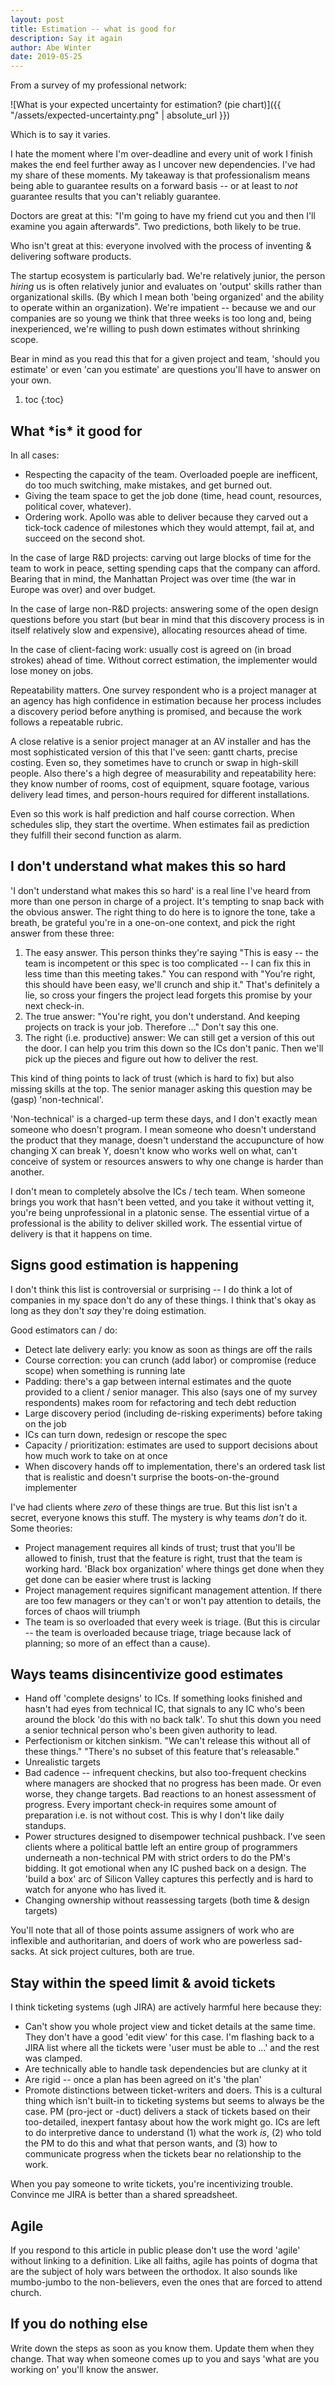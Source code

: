 ```yaml
---
layout: post
title: Estimation -- what is good for
description: Say it again
author: Abe Winter
date: 2019-05-25
---
```


From a survey of my professional network:

![What is your expected uncertainty for estimation? (pie chart)]({{ "/assets/expected-uncertainty.png" | absolute_url }})

Which is to say it varies.

I hate the moment where I'm over-deadline and every unit of work I finish makes the end feel further away as I uncover new dependencies. I've had my share of these moments. My takeaway is that professionalism means being able to guarantee results on a forward basis -- or at least to *not* guarantee results that you can't reliably guarantee.

Doctors are great at this: "I'm going to have my friend cut you and then I'll examine you again afterwards". Two predictions, both likely to be true.

Who isn't great at this: everyone involved with the process of inventing & delivering software products.

The startup ecosystem is particularly bad. We're relatively junior, the person *hiring* us is often relatively junior and evaluates on 'output' skills rather than organizational skills. (By which I mean both 'being organized' and the ability to operate within an organization). We're impatient -- because we and our companies are so young we think that three weeks is too long and, being inexperienced, we're willing to push down estimates without shrinking scope.

Bear in mind as you read this that for a given project and team, 'should you estimate' or even 'can you estimate' are questions you'll have to answer on your own.

1. toc
{:toc}

## What \*is\* it good for

In all cases:

* Respecting the capacity of the team. Overloaded poeple are inefficent, do too much switching, make mistakes, and get burned out.
* Giving the team space to get the job done (time, head count, resources, political cover, whatever).
* Ordering work. Apollo was able to deliver because they carved out a tick-tock cadence of milestones which they would attempt, fail at, and succeed on the second shot.

In the case of large R&D projects: carving out large blocks of time for the team to work in peace, setting spending caps that the company can afford. Bearing that in mind, the Manhattan Project was over time (the war in Europe was over) and over budget.

In the case of large non-R&D projects: answering some of the open design questions before you start (but bear in mind that this discovery process is in itself relatively slow and expensive), allocating resources ahead of time.

In the case of client-facing work: usually cost is agreed on (in broad strokes) ahead of time. Without correct estimation, the implementer would lose money on jobs.

Repeatability matters. One survey respondent who is a project manager at an agency has high confidence in estimation because her process includes a discovery period before anything is promised, and because the work follows a repeatable rubric.

A close relative is a senior project manager at an AV installer and has the most sophisticated version of this that I've seen: gantt charts, precise costing. Even so, they sometimes have to crunch or swap in high-skill people. Also there's a high degree of measurability and repeatability here: they know number of rooms, cost of equipment, square footage, various delivery lead times, and person-hours required for different installations.

Even so this work is half prediction and half course correction. When schedules slip, they start the overtime. When estimates fail as prediction they fulfill their second function as alarm.

## I don't understand what makes this so hard

'I don't understand what makes this so hard' is a real line I've heard from more than one person in charge of a project. It's tempting to snap back with the obvious answer. The right thing to do here is to ignore the tone, take a breath, be grateful you're in a one-on-one context, and pick the right answer from these three:

1. The easy answer. This person thinks they're saying "This is easy -- the team is incompetent or this spec is too complicated -- I can fix this in less time than this meeting takes." You can respond with "You're right, this should have been easy, we'll crunch and ship it." That's definitely a lie, so cross your fingers the project lead forgets this promise by your next check-in.
1. The true answer: "You're right, you don't understand. And keeping projects on track is your job. Therefore ..." Don't say this one.
1. The right (i.e. productive) answer: We can still get a version of this out the door. I can help you trim this down so the ICs don't panic. Then we'll pick up the pieces and figure out how to deliver the rest.

This kind of thing points to lack of trust (which is hard to fix) but also missing skills at the top. The senior manager asking this question may be (gasp) 'non-technical'.

'Non-technical' is a charged-up term these days, and I don't exactly mean someone who doesn't program. I mean someone who doesn't understand the product that they manage, doesn't understand the accupuncture of how changing X can break Y, doesn't know who works well on what, can't conceive of system or resources answers to why one change is harder than another.

I don't mean to completely absolve the ICs / tech team. When someone brings you work that hasn't been vetted, and you take it without vetting it, you're being unprofessional in a platonic sense. The essential virtue of a professional is the ability to deliver skilled work. The essential virtue of delivery is that it happens on time.

## Signs good estimation is happening

I don't think this list is controversial or surprising -- I do think a lot of companies in my space don't do any of these things. I think that's okay as long as they don't *say* they're doing estimation.

Good estimators can / do:

* Detect late delivery early: you know as soon as things are off the rails
* Course correction: you can crunch (add labor) or compromise (reduce scope) when something is running late
* Padding: there's a gap between internal estimates and the quote provided to a client / senior manager. This also (says one of my survey respondents) makes room for refactoring and tech debt reduction
* Large discovery period (including de-risking experiments) before taking on the job
* ICs can turn down, redesign or rescope the spec
* Capacity / prioritization: estimates are used to support decisions about how much work to take on at once
* When discovery hands off to implementation, there's an ordered task list that is realistic and doesn't surprise the boots-on-the-ground implementer

I've had clients where *zero* of these things are true. But this list isn't a secret, everyone knows this stuff. The mystery is why teams *don't* do it. Some theories:

* Project management requires all kinds of trust; trust that you'll be allowed to finish, trust that the feature is right, trust that the team is working hard. 'Black box organization' where things get done when they get done can be easier where trust is lacking
* Project management requires significant management attention. If there are too few managers or they can't or won't pay attention to details, the forces of chaos will triumph
* The team is so overloaded that every week is triage. (But this is circular -- the team is overloaded because triage, triage because lack of planning; so more of an effect than a cause).

## Ways teams disincentivize good estimates

* Hand off 'complete designs' to ICs. If something looks finished and hasn't had eyes from technical IC, that signals to any IC who's been around the block 'do this with no back talk'. To shut this down you need a senior technical person who's been given authority to lead.
* Perfectionism or kitchen sinkism. "We can't release this without all of these things." "There's no subset of this feature that's releasable."
* Unrealistic targets
* Bad cadence -- infrequent checkins, but also too-frequent checkins where managers are shocked that no progress has been made. Or even worse, they change targets. Bad reactions to an honest assessment of progress. Every important check-in requires some amount of preparation i.e. is not without cost. This is why I don't like daily standups.
* Power structures designed to disempower technical pushback. I've seen clients where a political battle left an entire group of programmers underneath a non-technical PM with strict orders to do the PM's bidding. It got emotional when any IC pushed back on a design. The 'build a box' arc of Silicon Valley captures this perfectly and is hard to watch for anyone who has lived it.
* Changing ownership without reassessing targets (both time & design targets)

You'll note that all of those points assume assigners of work who are inflexible and authoritarian, and doers of work who are powerless sad-sacks. At sick project cultures, both are true.

## Stay within the speed limit & avoid tickets

I think ticketing systems (ugh JIRA) are actively harmful here because they:

* Can't show you whole project view and ticket details at the same time. They don't have a good 'edit view' for this case. I'm flashing back to a JIRA list where all the tickets were 'user must be able to ...' and the rest was clamped.
* Are technically able to handle task dependencies but are clunky at it
* Are rigid -- once a plan has been agreed on it's 'the plan'
* Promote distinctions between ticket-writers and doers. This is a cultural thing which isn't built-in to ticketing systems but seems to always be the case. PM (pro-ject or -duct) delivers a stack of tickets based on their too-detailed, inexpert fantasy about how the work might go. ICs are left to do interpretive dance to understand (1) what the work *is*, (2) who told the PM to do this and what that person wants, and (3) how to communicate progress when the tickets bear no relationship to the work.

When you pay someone to write tickets, you're incentivizing trouble. Convince me JIRA is better than a shared spreadsheet.

## Agile

If you respond to this article in public please don't use the word 'agile' without linking to a definition. Like all faiths, agile has points of dogma that are the subject of holy wars between the orthodox. It also sounds like mumbo-jumbo to the non-believers, even the ones that are forced to attend church.

## If you do nothing else

Write down the steps as soon as you know them. Update them when they change. That way when someone comes up to you and says 'what are you working on' you'll know the answer.
